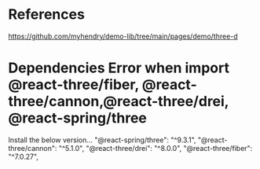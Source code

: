 # References

https://github.com/myhendry/demo-lib/tree/main/pages/demo/three-d

# Dependencies Error when import @react-three/fiber, @react-three/cannon,@react-three/drei, @react-spring/three

Install the below version...
"@react-spring/three": "^9.3.1",
"@react-three/cannon": "^5.1.0",
"@react-three/drei": "^8.0.0",
"@react-three/fiber": "^7.0.27",
